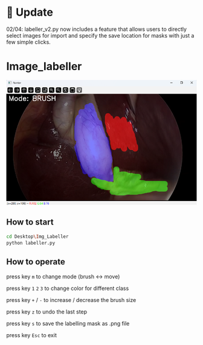# 🚀 Update
02/04: labeller_v2.py now includes a feature that allows users to directly select images for import and specify the save location for masks with just a few simple clicks.
# Image_labeller
![Model will choose the picture with conversation fit your input](./sample.png)
## How to start
```bash
cd Desktop\Img_Labeller
python labeller.py
```
## How to operate
press key ```m``` to change mode (brush <-> move)

press key ```1``` ```2``` ```3``` to change color for different class

press key ```+``` / ```-``` to increase / decrease the brush size

press key ```z``` to undo the last step

press key ```s``` to save the labelling mask as .png file

press key ```Esc``` to exit

